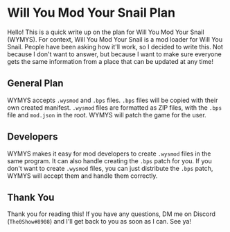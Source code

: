 # Will You Mod Your Snail Plan

Hello! This is a quick write up on the plan for Will You Mod Your Snail (WYMYS). For context, Will You Mod Your Snail is a mod loader for Will You Snail. People have been asking how it'll work, so I decided to write this. Not because I don't want to answer, but because I want to make sure everyone gets the same information from a place that can be updated at any time!

## General Plan

WYMYS accepts `.wysmod` and `.bps` files. `.bps` files will be copied with their own created manifest. `.wysmod` files are formatted as ZIP files, with the `.bps` file and `mod.json` in the root. WYMYS will patch the game for the user.

## Developers

WYMYS makes it easy for mod developers to create `.wysmod` files in the same program. It can also handle creating the `.bps` patch for you. If you don't want to create `.wysmod` files, you can just distribute the `.bps` patch, WYMYS will accept them and handle them correctly.

## Thank You

Thank you for reading this! If you have any questions, DM me on Discord (`The0Show#8908`) and I'll get back to you as soon as I can. See ya!

